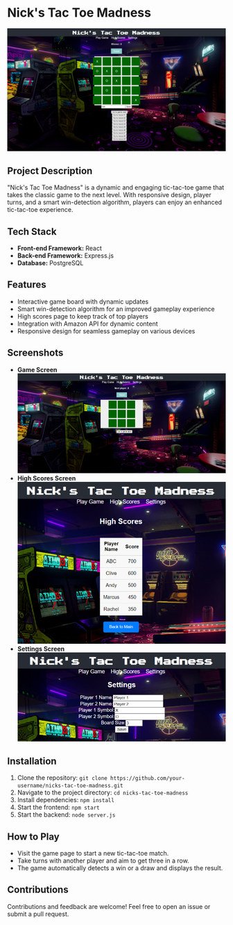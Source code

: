 # Nick's Tac Toe Madness

![Game Preview](screenshots/game-preview.png)

## Project Description

"Nick's Tac Toe Madness" is a dynamic and engaging tic-tac-toe game that takes the classic game to the next level. With responsive design, player turns, and a smart win-detection algorithm, players can enjoy an enhanced tic-tac-toe experience.

## Tech Stack

- **Front-end Framework:** React
- **Back-end Framework:** Express.js
- **Database:** PostgreSQL

## Features

- Interactive game board with dynamic updates
- Smart win-detection algorithm for an improved gameplay experience
- High scores page to keep track of top players
- Integration with Amazon API for dynamic content
- Responsive design for seamless gameplay on various devices

## Screenshots
- **Game Screen**
![Game Screen](screenshots/game-screenshot.png)
- **High Scores Screen**
![High Scores Screen](screenshots/high-scores-screenshot.png)
- **Settings Screen**
![Settings Screen](screenshots/settings-screenshot.png)

## Installation

1. Clone the repository: `git clone https://github.com/your-username/nicks-tac-toe-madness.git`
2. Navigate to the project directory: `cd nicks-tac-toe-madness`
3. Install dependencies: `npm install`
4. Start the frontend: `npm start`
5. Start the backend: `node server.js`

## How to Play

- Visit the game page to start a new tic-tac-toe match.
- Take turns with another player and aim to get three in a row.
- The game automatically detects a win or a draw and displays the result.

## Contributions

Contributions and feedback are welcome! Feel free to open an issue or submit a pull request.

